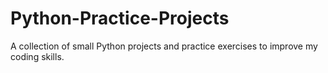 # Python-Practice-Projects
A collection of small Python projects and practice exercises to improve my coding skills.
